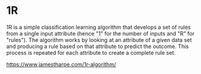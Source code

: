 # 1R

1R is a simple classification learning algorithm that develops a set of rules from a single input attribute (hence "1" for the number of inputs and "R" for "rules"). The algorithm works by looking at an attribute of a given data set and producing a rule based on that attribute to predict the outcome. This process is repeated for each attribute to create a complete rule set.

https://www.jamestharpe.com/1r-algorithm/
